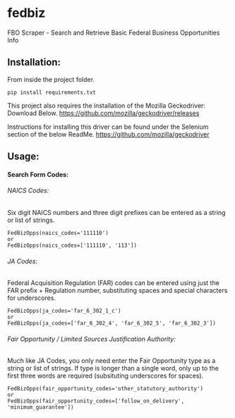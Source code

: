 # fedbiz
FBO Scraper - Search and Retrieve Basic Federal Business Opportunities Info

Installation:
------
From inside the project folder.
```
pip install requirements.txt
```
This project also requires the installation of the Mozilla Geckodriver: Download Below.
https://github.com/mozilla/geckodriver/releases

Instructions for installing this driver can be found under the Selenium section of the below ReadMe.
https://github.com/mozilla/geckodriver


Usage:
------
#### Search Form Codes:
###### NAICS Codes: 
Six digit NAICS numbers and three digit prefixes can be entered as a string or list of strings. 
```
FedBizOpps(naics_codes='111110')
or
FedBizOpps(naics_codes=['111110', '113'])
```
###### JA Codes:
Federal Acquisition Regulation (FAR) codes can be entered using just the FAR prefix + Regulation number, substituting spaces and special characters for underscores.

```
FedBizOpps(ja_codes='far_6_302_1_c')
or
FedBizOpps(ja_codes=['far_6_302_4', 'far_6_302_5', 'far_6_302_3'])
```

###### Fair Opportunity / Limited Sources Justification Authority:
Much like JA Codes, you only need enter the Fair Opportunity type as a string or list of strings. If type is longer than a single word, only up to the first three words are required (subsituting underscores for spaces). 

```
FedBizOpps(fair_opportunity_codes='other_statutory_authority')
or
FedBizOpps(fair_opportunity_codes=['follow_on_delivery', 'minimum_guarantee'])


